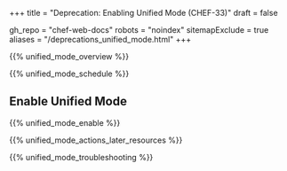 +++
title = "Deprecation: Enabling Unified Mode (CHEF-33)"
draft = false

gh_repo = "chef-web-docs"
robots = "noindex"
sitemapExclude = true
aliases = "/deprecations_unified_mode.html"
+++

{{% unified_mode_overview %}}

{{% unified_mode_schedule %}}

## Enable Unified Mode

{{% unified_mode_enable %}}

{{% unified_mode_actions_later_resources %}}

{{% unified_mode_troubleshooting %}}
